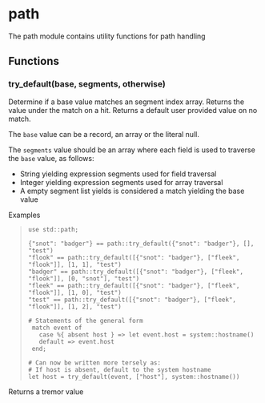 
# path

The path module contains utility functions for path handling
## Functions
### try_default(base, segments, otherwise)

Determine if a base value matches an segment index array.
Returns the value under the match on a hit.
Returns a default user provided value on no match.

The `base` value can be a record, an array or the literal null.

The `segments` value should be an array where each field is used
to traverse the `base` value, as follows:
* String yielding expression segments used for field traversal
* Integer yielding expression segments used for array traversal
* A empty segment list yields is considered a match yielding the base value

Examples

> ```tremor
> use std::path;
>
> {"snot": "badger"} == path::try_default({"snot": "badger"}, [], "test")
> "flook" == path::try_default([{"snot": "badger"}, ["fleek", "flook"]], [1, 1], "test")
> "badger" == path::try_default([{"snot": "badger"}, ["fleek", "flook"]], [0, "snot"], "test")
> "fleek" == path::try_default([{"snot": "badger"}, ["fleek", "flook"]], [1, 0], "test")
> "test" == path::try_default([{"snot": "badger"}, ["fleek", "flook"]], [1, 2], "test")
>
> # Statements of the general form
>  match event of
>    case %{ absent host } => let event.host = system::hostname()
>    default => event.host
>  end;
>
> # Can now be written more tersely as:
> # If host is absent, default to the system hostname
> let host = try_default(event, ["host"], system::hostname())
> ```

Returns a tremor value
